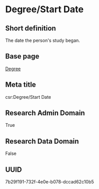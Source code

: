 # Degree/Start Date
## Short definition
The date the person's study began.
## Base page
[Degree](https://github.com/EuroCRIS/CASRAI-Dictionairies/blob/main/Objects/Degree.md)
## Meta title
csr:Degree/Start Date
## Research Admin Domain
True
## Research Data Domain
False
## UUID
7b29f191-732f-4e0e-b078-dccad62c10b5
